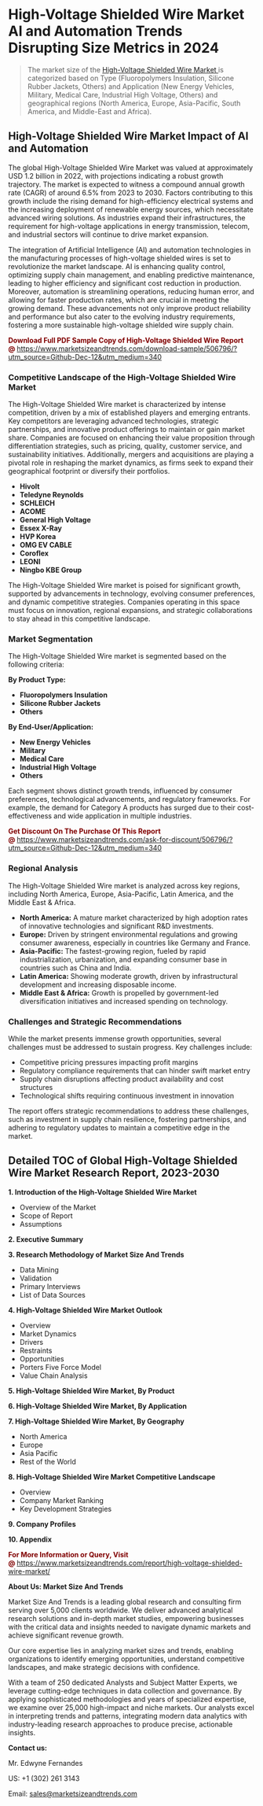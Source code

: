 <H1>High-Voltage Shielded Wire Market AI and Automation Trends Disrupting Size Metrics in 2024</H1><blockquote><p>The market size of the <a href="https://www.marketsizeandtrends.com/download-sample/506796/?utm_source=Github-Dec-12&amp;utm_medium=340" target="_blank">High-Voltage Shielded Wire Market </a>is categorized based on Type (Fluoropolymers Insulation, Silicone Rubber Jackets, Others) and Application (New Energy Vehicles, Military, Medical Care, Industrial High Voltage, Others) and geographical regions (North America, Europe, Asia-Pacific, South America, and Middle-East and Africa).</p></blockquote><p><h2>High-Voltage Shielded Wire Market Impact of AI and Automation</h2><p>The global High-Voltage Shielded Wire Market was valued at approximately USD 1.2 billion in 2022, with projections indicating a robust growth trajectory. The market is expected to witness a compound annual growth rate (CAGR) of around 6.5% from 2023 to 2030. Factors contributing to this growth include the rising demand for high-efficiency electrical systems and the increasing deployment of renewable energy sources, which necessitate advanced wiring solutions. As industries expand their infrastructures, the requirement for high-voltage applications in energy transmission, telecom, and industrial sectors will continue to drive market expansion.</p><p>The integration of Artificial Intelligence (AI) and automation technologies in the manufacturing processes of high-voltage shielded wires is set to revolutionize the market landscape. AI is enhancing quality control, optimizing supply chain management, and enabling predictive maintenance, leading to higher efficiency and significant cost reduction in production. Moreover, automation is streamlining operations, reducing human error, and allowing for faster production rates, which are crucial in meeting the growing demand. These advancements not only improve product reliability and performance but also cater to the evolving industry requirements, fostering a more sustainable high-voltage shielded wire supply chain.</p></p><p><strong><span style="color: #800000;">Download Full PDF Sample Copy of High-Voltage Shielded Wire Report @</span>&nbsp;</strong><a href="https://www.marketsizeandtrends.com/download-sample/506796/?utm_source=Github-Dec-12&amp;utm_medium=340">https://www.marketsizeandtrends.com/download-sample/506796/?utm_source=Github-Dec-12&amp;utm_medium=340</a></p><h3>Competitive Landscape of the High-Voltage Shielded Wire Market</h3><p>The High-Voltage Shielded Wire market is characterized by intense competition, driven by a mix of established players and emerging entrants. Key competitors are leveraging advanced technologies, strategic partnerships, and innovative product offerings to maintain or gain market share. Companies are focused on enhancing their value proposition through differentiation strategies, such as pricing, quality, customer service, and sustainability initiatives. Additionally, mergers and acquisitions are playing a pivotal role in reshaping the market dynamics, as firms seek to expand their geographical footprint or diversify their portfolios.</p><p><strong><p><ul><li>Hivolt </li><li> Teledyne Reynolds </li><li> SCHLEICH </li><li> ACOME </li><li> General High Voltage </li><li> Essex X-Ray </li><li> HVP Korea </li><li> OMG EV CABLE </li><li> Coroflex </li><li> LEONI </li><li> Ningbo KBE Group</p></li></ul></p></strong></p><p>The High-Voltage Shielded Wire market is poised for significant growth, supported by advancements in technology, evolving consumer preferences, and dynamic competitive strategies. Companies operating in this space must focus on innovation, regional expansions, and strategic collaborations to stay ahead in this competitive landscape.</p><h3>Market Segmentation</h3><p>The High-Voltage Shielded Wire market is segmented based on the following criteria:</p><p><strong>By Product Type:</strong></p><p><strong><p><ul><li>Fluoropolymers Insulation </li><li> Silicone Rubber Jackets </li><li> Others</p></li></ul></p></strong></p><p><strong>By End-User/Application:</strong></p><p><strong><p><ul><li>New Energy Vehicles </li><li> Military </li><li> Medical Care </li><li> Industrial High Voltage </li><li> Others</p></li></ul></p></strong></p><p>Each segment shows distinct growth trends, influenced by consumer preferences, technological advancements, and regulatory frameworks. For example, the demand for Category A products has surged due to their cost-effectiveness and wide application in multiple industries.</p><p><strong><span style="color: #800000;">Get Discount On The Purchase Of This Report @&nbsp;</span></strong><a href="https://www.marketsizeandtrends.com/ask-for-discount/506796/?utm_source=Github-Dec-12&amp;utm_medium=340">https://www.marketsizeandtrends.com/ask-for-discount/506796/?utm_source=Github-Dec-12&amp;utm_medium=340</a></p><h3>Regional Analysis</h3><p>The High-Voltage Shielded Wire market is analyzed across key regions, including North America, Europe, Asia-Pacific, Latin America, and the Middle East &amp; Africa.</p><ul><li><strong>North America:</strong> A mature market characterized by high adoption rates of innovative technologies and significant R&amp;D investments.</li><li><strong>Europe:</strong> Driven by stringent environmental regulations and growing consumer awareness, especially in countries like Germany and France.</li><li><strong>Asia-Pacific:</strong> The fastest-growing region, fueled by rapid industrialization, urbanization, and expanding consumer base in countries such as China and India.</li><li><strong>Latin America:</strong> Showing moderate growth, driven by infrastructural development and increasing disposable income.</li><li><strong>Middle East &amp; Africa:</strong> Growth is propelled by government-led diversification initiatives and increased spending on technology.</li></ul><h3>Challenges and Strategic Recommendations</h3><p>While the market presents immense growth opportunities, several challenges must be addressed to sustain progress. Key challenges include:</p><ul><li>Competitive pricing pressures impacting profit margins</li><li>Regulatory compliance requirements that can hinder swift market entry</li><li>Supply chain disruptions affecting product availability and cost structures</li><li>Technological shifts requiring continuous investment in innovation</li></ul><p>The report offers strategic recommendations to address these challenges, such as investment in supply chain resilience, fostering partnerships, and adhering to regulatory updates to maintain a competitive edge in the market.</p><h2>Detailed TOC of Global High-Voltage Shielded Wire Market Research Report, 2023-2030</h2><p><strong>1. Introduction of the High-Voltage Shielded Wire Market</strong></p><ul><li>Overview of the Market</li><li>Scope of Report</li><li>Assumptions&nbsp;</li></ul><p><strong>2. Executive Summary</strong></p><p><strong>3. Research Methodology of <strong>Market Size And Trends</strong></strong></p><ul><li>Data Mining</li><li>Validation</li><li>Primary Interviews</li><li>List of Data Sources&nbsp;</li></ul><p><strong>4. High-Voltage Shielded Wire Market Outlook</strong></p><ul><li>Overview</li><li>Market Dynamics</li><li>Drivers</li><li>Restraints</li><li>Opportunities</li><li>Porters Five Force Model</li><li>Value Chain Analysis&nbsp;</li></ul><p><strong>5. High-Voltage Shielded Wire Market, By Product</strong></p><p><strong>6. High-Voltage Shielded Wire Market, By Application</strong></p><p><strong>7. High-Voltage Shielded Wire Market, By Geography</strong></p><ul><li>North America</li><li>Europe</li><li>Asia Pacific</li><li>Rest of the World&nbsp;</li></ul><p><strong>8. High-Voltage Shielded Wire Market Competitive Landscape</strong></p><ul><li>Overview</li><li>Company Market Ranking</li><li>Key Development Strategies&nbsp;</li></ul><p><strong>9. Company Profiles</strong></p><p><strong>10. Appendix</strong></p><p><strong><span style="color: #800000;">For More Information or Query, Visit @&nbsp;</span></strong><a href="https://www.marketsizeandtrends.com/report/high-voltage-shielded-wire-market/">https://www.marketsizeandtrends.com/report/high-voltage-shielded-wire-market/</a></p><p></p><p><strong>About Us:&nbsp;Market Size And Trends</strong></p><p>Market Size And Trends&nbsp;is a leading global research and consulting firm serving over 5,000 clients worldwide. We deliver advanced analytical research solutions and in-depth market studies, empowering businesses with the critical data and insights needed to navigate dynamic markets and achieve significant revenue growth.</p><p>Our core expertise lies in analyzing market sizes and trends, enabling organizations to identify emerging opportunities, understand competitive landscapes, and make strategic decisions with confidence.</p><p>With a team of 250 dedicated Analysts and Subject Matter Experts, we leverage cutting-edge techniques in data collection and governance. By applying sophisticated methodologies and years of specialized expertise, we examine over 25,000 high-impact and niche markets. Our analysts excel in interpreting trends and patterns, integrating modern data analytics with industry-leading research approaches to produce precise, actionable insights.</p><p><strong>Contact us:</strong></p><p>Mr. Edwyne Fernandes</p><p>US: +1 (302) 261 3143</p><p>Email: <a href="mailto:sales@marketsizeandtrends.com">sales@marketsizeandtrends.com</a>&nbsp;</p>
